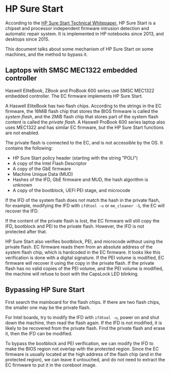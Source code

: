 # HP Sure Start

According to the [HP Sure Start Technical Whitepaper], HP Sure Start is a chipset
and processor independent firmware intrusion detection and automatic repair system.
It is implemented in HP notebooks since 2013, and desktops since 2015.

This document talks about some mechanism of HP Sure Start on some machines, and
the method to bypass it.

## Laptops with SMSC MEC1322 embedded controller

Haswell EliteBook, ZBook and ProBook 600 series use SMSC MEC1322 embedded controller.
The EC firmware implements HP Sure Start.

A Haswell EliteBook has two flash chips. According to the strings in the EC firmware,
the 16MiB flash chip that stores the BIOS firmware is called the *system flash*, and
the 2MiB flash chip that stores part of the system flash content is called the
*private flash*. A Haswell ProBook 600 series laptop also uses MEC1322 and has similar
EC firmware, but the HP Sure Start functions are not enabled.

The private flash is connected to the EC, and is not accessible by the OS.
It contains the following:

- HP Sure Start policy header (starting with the string "POLI")
- A copy of the Intel Flash Descriptor
- A copy of the GbE firmware
- Machine Unique Data (MUD)
- Hashes of the IFD, GbE firmware and MUD, the hash algorithm is unknown
- A copy of the bootblock, UEFI PEI stage, and microcode

If the IFD of the system flash does not match the hash in the private flash, for example,
modifying the IFD with ``ifdtool -u`` or ``me_cleaner -S``, the EC will recover the IFD.

If the content of the private flash is lost, the EC firmware will still copy the IFD,
bootblock and PEI to the private flash. However, the IFD is not protected after that.

HP Sure Start also verifies bootblock, PEI, and microcode without using the private flash.
EC firmware reads them from an absolute address of the system flash chip, which is
hardcoded in the EC firmware. It looks like this verification is done with a digital
signature. If the PEI volume is modified, EC firmware will recover it using the copy
in the private flash. If the private flash has no valid copies of the PEI volume, and
the PEI volume is modified, the machine will refuse to boot with the CapsLock LED blinking.

## Bypassing HP Sure Start

First search the mainboard for the flash chips. If there are two flash chips,
the smaller one may be the private flash.

For Intel boards, try to modify the IFD with ``ifdtool -u``, power on and shut down
the machine, then read the flash again. If the IFD is not modified, it is likely to
be recovered from the private flash. Find the private flash and erase it, then the IFD
can be modified.

To bypass the bootblock and PEI verification, we can modify the IFD to make the
BIOS region not overlap with the protected region. Since the EC firmware is usually
located at the high address of the flash chip (and in the protected region),
we can leave it untouched, and do not need to extract the EC firmware to put it in
the coreboot image.

[HP Sure Start Technical Whitepaper]: http://h10032.www1.hp.com/ctg/Manual/c05163901
